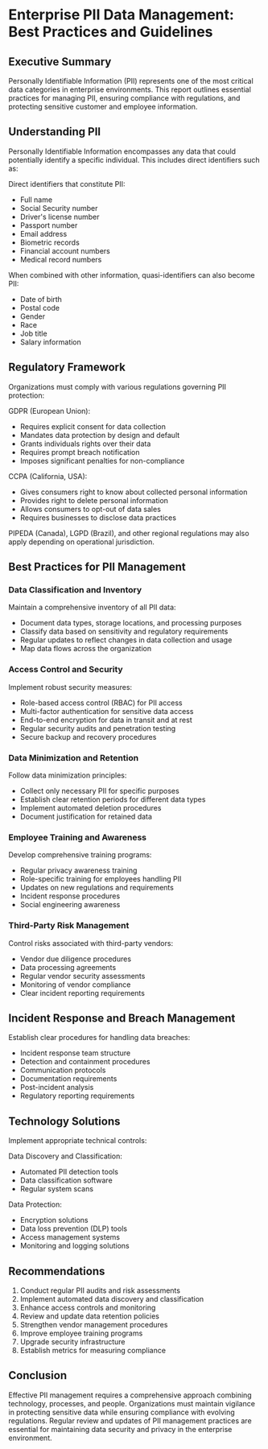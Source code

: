 # Enterprise PII Data Management: Best Practices and Guidelines

## Executive Summary

Personally Identifiable Information (PII) represents one of the most critical data categories in enterprise environments. This report outlines essential practices for managing PII, ensuring compliance with regulations, and protecting sensitive customer and employee information.

## Understanding PII

Personally Identifiable Information encompasses any data that could potentially identify a specific individual. This includes direct identifiers such as:

Direct identifiers that constitute PII:
- Full name
- Social Security number
- Driver's license number
- Passport number
- Email address
- Biometric records
- Financial account numbers
- Medical record numbers

When combined with other information, quasi-identifiers can also become PII:
- Date of birth
- Postal code
- Gender
- Race
- Job title
- Salary information

## Regulatory Framework

Organizations must comply with various regulations governing PII protection:

GDPR (European Union):
- Requires explicit consent for data collection
- Mandates data protection by design and default
- Grants individuals rights over their data
- Requires prompt breach notification
- Imposes significant penalties for non-compliance

CCPA (California, USA):
- Gives consumers right to know about collected personal information
- Provides right to delete personal information
- Allows consumers to opt-out of data sales
- Requires businesses to disclose data practices

PIPEDA (Canada), LGPD (Brazil), and other regional regulations may also apply depending on operational jurisdiction.

## Best Practices for PII Management

### Data Classification and Inventory

Maintain a comprehensive inventory of all PII data:
- Document data types, storage locations, and processing purposes
- Classify data based on sensitivity and regulatory requirements
- Regular updates to reflect changes in data collection and usage
- Map data flows across the organization

### Access Control and Security

Implement robust security measures:
- Role-based access control (RBAC) for PII access
- Multi-factor authentication for sensitive data access
- End-to-end encryption for data in transit and at rest
- Regular security audits and penetration testing
- Secure backup and recovery procedures

### Data Minimization and Retention

Follow data minimization principles:
- Collect only necessary PII for specific purposes
- Establish clear retention periods for different data types
- Implement automated deletion procedures
- Document justification for retained data

### Employee Training and Awareness

Develop comprehensive training programs:
- Regular privacy awareness training
- Role-specific training for employees handling PII
- Updates on new regulations and requirements
- Incident response procedures
- Social engineering awareness

### Third-Party Risk Management

Control risks associated with third-party vendors:
- Vendor due diligence procedures
- Data processing agreements
- Regular vendor security assessments
- Monitoring of vendor compliance
- Clear incident reporting requirements

## Incident Response and Breach Management

Establish clear procedures for handling data breaches:
- Incident response team structure
- Detection and containment procedures
- Communication protocols
- Documentation requirements
- Post-incident analysis
- Regulatory reporting requirements

## Technology Solutions

Implement appropriate technical controls:

Data Discovery and Classification:
- Automated PII detection tools
- Data classification software
- Regular system scans

Data Protection:
- Encryption solutions
- Data loss prevention (DLP) tools
- Access management systems
- Monitoring and logging solutions

## Recommendations

1. Conduct regular PII audits and risk assessments
2. Implement automated data discovery and classification
3. Enhance access controls and monitoring
4. Review and update data retention policies
5. Strengthen vendor management procedures
6. Improve employee training programs
7. Upgrade security infrastructure
8. Establish metrics for measuring compliance

## Conclusion

Effective PII management requires a comprehensive approach combining technology, processes, and people. Organizations must maintain vigilance in protecting sensitive data while ensuring compliance with evolving regulations. Regular review and updates of PII management practices are essential for maintaining data security and privacy in the enterprise environment.
